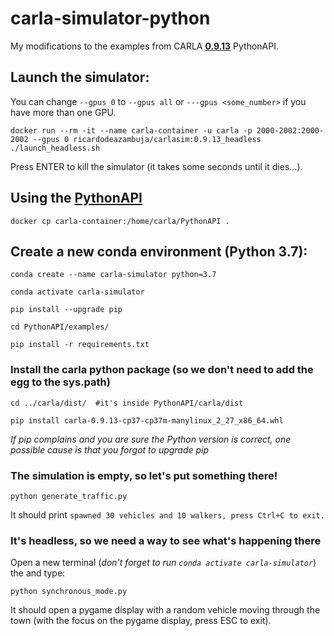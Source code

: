 # carla-simulator-python
My modifications to the examples from CARLA [**0.9.13**](https://carla.org/2021/11/16/release-0.9.13/) PythonAPI.



## Launch the simulator:
You can change ```--gpus 0``` to ```--gpus all``` or ```---gpus <some_number>``` if you have more than one GPU.
```
docker run --rm -it --name carla-container -u carla -p 2000-2002:2000-2002 --gpus 0 ricardodeazambuja/carlasim:0.9.13_headless ./launch_headless.sh
```
Press ENTER to kill the simulator (it takes some seconds until it dies...).


## Using the [PythonAPI](https://carla.readthedocs.io/en/0.9.13/python_api/)
```
docker cp carla-container:/home/carla/PythonAPI .
```

## Create a new conda environment (Python 3.7):
```
conda create --name carla-simulator python=3.7
```

```
conda activate carla-simulator
```

```
pip install --upgrade pip
```

```
cd PythonAPI/examples/
```

```
pip install -r requirements.txt 
```

### Install the carla python package (so we don't need to add the egg to the sys.path)
```
cd ../carla/dist/  #it's inside PythonAPI/carla/dist
```

```
pip install carla-0.9.13-cp37-cp37m-manylinux_2_27_x86_64.whl
```
*If pip complains and you are sure the Python version is correct, one possible cause is that you forgot to upgrade pip*

### The simulation is empty, so let's put something there!

```
python generate_traffic.py 
```
It should print ```spawned 30 vehicles and 10 walkers, press Ctrl+C to exit.```

### It's headless, so we need a way to see what's happening there
Open a new terminal (*don't forget to run ```conda activate carla-simulator```*) the and type:

```
python synchronous_mode.py
```
It should open a pygame display with a random vehicle moving through the town (with the focus on the pygame display, press ESC to exit).
